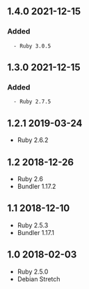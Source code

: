 ## 1.4.0 2021-12-15 <dave at tiredofit dot ca>

   ### Added
      - Ruby 3.0.5


## 1.3.0 2021-12-15 <dave at tiredofit dot ca>

   ### Added
      - Ruby 2.7.5


## 1.2.1 2019-03-24 <dave at tiredofit dot ca>

* Ruby 2.6.2

## 1.2 2018-12-26 <dave at tiredofit dot ca>

* Ruby 2.6
* Bundler 1.17.2

## 1.1 2018-12-10 <dave at tiredofit dot ca>

* Ruby 2.5.3
* Bundler 1.17.1

## 1.0 2018-02-03 <dave at tiredofit dot ca>

* Ruby 2.5.0
* Debian Stretch

